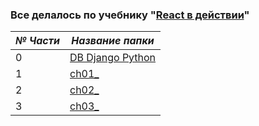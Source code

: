 ### Все делалось по учебнику "[React в действии](https://github.com/react-in-action/letters-social)"

| *№ Части*  | *Название папки* |
| ------------- | ------------- |
| 0 | [DB Django Python](https://github.com/Huzzky/React_in_Action_book_/tree/master/djdb) |
| 1 | [ch01_](https://github.com/Huzzky/React_in_Action_book_/tree/master/ch01_)  |
| 2 | [ch02_](https://github.com/Huzzky/React_in_Action_book_/tree/master/ch02_)  |
| 3 | [ch03_](https://github.com/Huzzky/React_in_Action_book_/tree/master/ch03_)  |